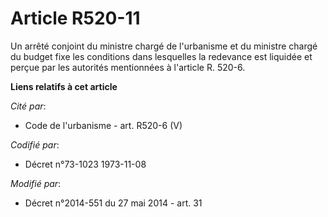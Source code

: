 # Article R520-11

Un arrêté conjoint du ministre chargé de l'urbanisme et du ministre chargé du budget fixe les conditions dans lesquelles la
redevance est liquidée et perçue par les autorités mentionnées à l'article R. 520-6.

**Liens relatifs à cet article**

_Cité par_:

  - Code de l'urbanisme - art. R520-6 (V)

_Codifié par_:

  - Décret n°73-1023 1973-11-08

_Modifié par_:

  - Décret n°2014-551 du 27 mai 2014 - art. 31
